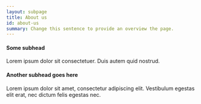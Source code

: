 ```yaml
---
layout: subpage
title: About us
id: about-us
summary: Change this sentence to provide an overview the page.
---
```


#### Some subhead

Lorem ipsum dolor sit consectetuer. Duis autem quid nostrud.

#### Another subhead goes here

Lorem ipsum dolor sit amet, consectetur adipiscing elit. Vestibulum egestas elit erat, nec dictum felis egestas nec. 
